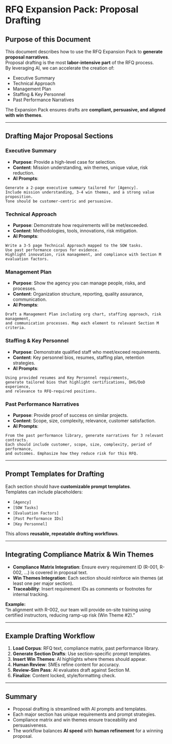 # RFQ Expansion Pack: Proposal Drafting

## Purpose of this Document

This document describes how to use the RFQ Expansion Pack to **generate proposal narratives**.  
Proposal drafting is the most **labor-intensive part** of the RFQ process.  
By leveraging AI, we can accelerate the creation of:

- Executive Summary
- Technical Approach
- Management Plan
- Staffing & Key Personnel
- Past Performance Narratives

The Expansion Pack ensures drafts are **compliant, persuasive, and aligned with win themes**.

---

## Drafting Major Proposal Sections

### Executive Summary

- **Purpose**: Provide a high-level case for selection.
- **Content**: Mission understanding, win themes, unique value, risk reduction.
- **AI Prompts**:

```
Generate a 2-page executive summary tailored for [Agency].
Include mission understanding, 3-4 win themes, and a strong value proposition.
Tone should be customer-centric and persuasive.
```

### Technical Approach

- **Purpose**: Demonstrate how requirements will be met/exceeded.
- **Content**: Methodologies, tools, innovations, risk mitigation.
- **AI Prompts**:

```
Write a 3-5 page Technical Approach mapped to the SOW tasks.
Use past performance corpus for evidence.
Highlight innovation, risk management, and compliance with Section M evaluation factors.
```

### Management Plan

- **Purpose**: Show the agency you can manage people, risks, and processes.
- **Content**: Organization structure, reporting, quality assurance, communication.
- **AI Prompts**:

```
Draft a Management Plan including org chart, staffing approach, risk management,
and communication processes. Map each element to relevant Section M criteria.
```

### Staffing & Key Personnel

- **Purpose**: Demonstrate qualified staff who meet/exceed requirements.
- **Content**: Key personnel bios, resumes, staffing plan, retention strategies.
- **AI Prompts**:

```
Using provided resumes and Key Personnel requirements,
generate tailored bios that highlight certifications, DHS/DoD experience,
and relevance to RFQ-required positions.
```

### Past Performance Narratives

- **Purpose**: Provide proof of success on similar projects.
- **Content**: Scope, size, complexity, relevance, customer satisfaction.
- **AI Prompts**:

```
From the past performance library, generate narratives for 3 relevant contracts.
Each should include customer, scope, size, complexity, period of performance,
and outcomes. Emphasize how they reduce risk for this RFQ.
```

---

## Prompt Templates for Drafting

Each section should have **customizable prompt templates**.  
Templates can include placeholders:

- `[Agency]`
- `[SOW Tasks]`
- `[Evaluation Factors]`
- `[Past Performance IDs]`
- `[Key Personnel]`

This allows **reusable, repeatable drafting workflows**.

---

## Integrating Compliance Matrix & Win Themes

- **Compliance Matrix Integration**: Ensure every requirement ID (R-001, R-002, …) is covered in proposal text.
- **Win Themes Integration**: Each section should reinforce win themes (at least one per major section).
- **Traceability**: Insert requirement IDs as comments or footnotes for internal tracking.

**Example:**  
“In alignment with R-002, our team will provide on-site training using certified instructors, reducing ramp-up risk (Win Theme #2).”

---

## Example Drafting Workflow

1. **Load Corpus**: RFQ text, compliance matrix, past performance library.
2. **Generate Section Drafts**: Use section-specific prompt templates.
3. **Insert Win Themes**: AI highlights where themes should appear.
4. **Human Review**: SMEs refine content for accuracy.
5. **Review-Sim Pass**: AI evaluates draft against Section M.
6. **Finalize**: Content locked, style/formatting check.

---

## Summary

- Proposal drafting is streamlined with AI prompts and templates.
- Each major section has unique requirements and prompt strategies.
- Compliance matrix and win themes ensure traceability and persuasiveness.
- The workflow balances **AI speed** with **human refinement** for a winning proposal.
